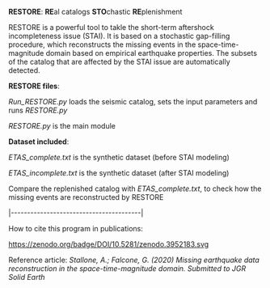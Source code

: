**RESTORE**: **RE**al catalogs **STO**chastic **RE**plenishment

RESTORE is a powerful tool to takle the short-term aftershock incompleteness issue (STAI).
It is based on a stochastic gap-filling procedure, which reconstructs the missing events in the space-time-magnitude domain based on empirical earthquake properties.
The subsets of the catalog that are affected by the STAI issue are automatically detected.


**RESTORE files**:

*Run_RESTORE.py* loads the seismic catalog, sets the input parameters and runs *RESTORE.py*

*RESTORE.py* is the main module


**Dataset included**:

*ETAS_complete.txt* is the synthetic dataset (before STAI modeling)

*ETAS_incomplete.txt* is the synthetic dataset (after STAI modeling)

Compare the replenished catalog with *ETAS_complete.txt*, to check how the missing events are reconstructed by RESTORE


|----------------------------------------|

How to cite this program in publications:

https://zenodo.org/badge/DOI/10.5281/zenodo.3952183.svg

Reference article:
*Stallone, A.; Falcone, G. (2020) Missing earthquake data reconstruction in the space-time-magnitude domain.
Submitted to JGR Solid Earth*


